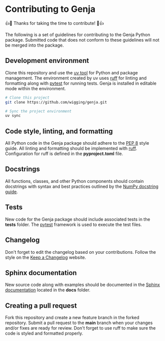 # Contributing to Genja

:+1::tada: Thanks for taking the time to contribute! :tada::+1:

The following is a set of guidelines for contributing to the Genja Python package. Submitted code that does not conform to these guidelines will not be merged into the package.

## Development environment

Clone this repository and use the [uv tool](https://docs.astral.sh/uv/) for Python and package management. The environment created by uv uses [ruff](https://docs.astral.sh/ruff/) for linting and formatting along with [pytest](https://docs.pytest.org) for running tests. Genja is installed in editable mode within the environment.

```bash
# Clone this project
git clone https://github.com/wigging/genja.git

# Sync the project environment
uv sync
```

## Code style, linting, and formatting

All Python code in the Genja package should adhere to the [PEP 8](https://peps.python.org/pep-0008/) style guide. All linting and formatting should be implemented with [ruff](https://github.com/astral-sh/ruff). Configuration for ruff is defined in the **pyproject.toml** file.

## Docstrings

All functions, classes, and other Python components should contain docstrings with syntax and best practices outlined by the [NumPy docstring guide](https://numpydoc.readthedocs.io/en/latest/format.html).

## Tests

New code for the Genja package should include associated tests in the **tests** folder. The [pytest](https://github.com/pytest-dev/pytest) framework is used to execute the test files.

## Changelog

Don't forget to edit the changelog based on your contributions. Follow the style on the [Keep a Changelog](https://keepachangelog.com) website.

## Sphinx documentation

New source code along with examples should be documented in the [Sphinx documentation](http://www.sphinx-doc.org/en/stable/) located in the **docs** folder.

## Creating a pull request

Fork this repository and create a new feature branch in the forked repository. Submit a pull request to the **main** branch when your changes and/or fixes are ready for review. Don't forget to use ruff to make sure the code is styled and formatted properly.

